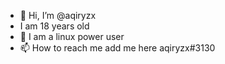 - 👋 Hi, I’m @aqiryzx
- I am 18 years old
- 👀 I am a linux power user
- 📫 How to reach me add me here aqiryzx#3130
